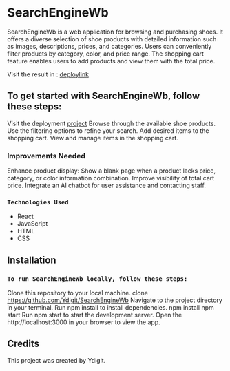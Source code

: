 # SearchEngineWb

SearchEngineWb is a web application for browsing and purchasing shoes. It offers a diverse selection of shoe products with detailed information such as images, descriptions, prices, and categories. Users can conveniently filter products by category, color, and price range. The shopping cart feature enables users to add products and view them with the total price.

Visit the result in : [deploylink](https://ydigit.github.io/SearchEngineWb)

## To get started with SearchEngineWb, follow these steps:

Visit the deployment [project](https://ydigit.github.io/SearchEngineWb)
Browse through the available shoe products.
Use the filtering options to refine your search.
Add desired items to the shopping cart.
View and manage items in the shopping cart.

### Improvements Needed

Enhance product display: Show a blank page when a product lacks price, category, or color information combination.
Improve visibility of total cart price.
Integrate an AI chatbot for user assistance and contacting staff.

### `Technologies Used`

- React
- JavaScript
- HTML
- CSS

## Installation

### `To run SearchEngineWb locally, follow these steps:`

Clone this repository to your local machine.
    clone https://github.com/Ydigit/SearchEngineWb
Navigate to the project directory in your terminal.
Run npm install to install dependencies.
    npm install
    npm start
Run npm start to start the development server.
Open the http://localhost:3000 in your browser to view the app.

## Credits

This project was created by Ydigit.



